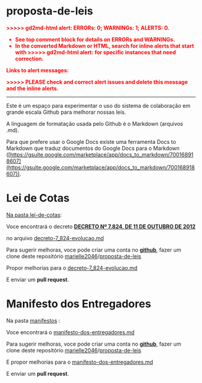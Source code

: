 # proposta-de-leis
<!-- Output copied to clipboard! -->

<!-----
NEW: Check the "Suppress top comment" option to remove this info from the output.

Conversion time: 0.429 seconds.


Using this Markdown file:

1. Paste this output into your source file.
2. See the notes and action items below regarding this conversion run.
3. Check the rendered output (headings, lists, code blocks, tables) for proper
   formatting and use a linkchecker before you publish this page.

Conversion notes:

* Docs to Markdown version 1.0β28
* Tue Jun 30 2020 19:39:54 GMT-0700 (PDT)
* Source doc: Este é um espaço para experimentar o uso do sistema de colaboração em grande escala Github para melhorar nossas leis
* This is a partial selection. Check to make sure intra-doc links work.

WARNING:
You have 2 H1 headings. You may want to use the "H1 -> H2" option to demote all headings by one level.

----->


<p style="color: red; font-weight: bold">>>>>>  gd2md-html alert:  ERRORs: 0; WARNINGs: 1; ALERTS: 0.</p>
<ul style="color: red; font-weight: bold"><li>See top comment block for details on ERRORs and WARNINGs. <li>In the converted Markdown or HTML, search for inline alerts that start with >>>>>  gd2md-html alert:  for specific instances that need correction.</ul>

<p style="color: red; font-weight: bold">Links to alert messages:</p>
<p style="color: red; font-weight: bold">>>>>> PLEASE check and correct alert issues and delete this message and the inline alerts.<hr></p>


Este é um espaço para experimentar o uso do sistema de colaboração em grande escala Github para melhorar nossas leis.

A linguagem de formatação usada pelo Github é o Markdown (arquivos .md).

Para que prefere usar o Google Docs existe uma ferramenta Docs to Markdown que traduz documentos do Google Docs para o Markdown ([https://gsuite.google.com/marketplace/app/docs_to_markdown/700168918607](https://gsuite.google.com/marketplace/app/docs_to_markdown/700168918607)).


# Lei de Cotas

[Na pasta lei-de-cotas](https://github.com/marielle2046/proposta-de-leis/tree/master/lei-de-cotas):

Voce encontrará o decreto **[DECRETO Nº 7.824, DE 11 DE OUTUBRO DE 2012](http://legislacao.planalto.gov.br/legisla/legislacao.nsf/Viw_Identificacao/DEC%207.824-2012?OpenDocument)**

no arquivo [ decreto-7_824-evolucao.md](https://github.com/marielle2046/proposta-de-leis/commit/2b51f6bf8e91067d5025d31c028c0e0ff8837634)

Para sugerir melhoras, voce pode criar uma conta no **[github](https://github.com/join)**, fazer um clone deste repositório [marielle2046](https://github.com/marielle2046)/[proposta-de-leis](https://github.com/marielle2046/proposta-de-leis)

Propor melhorias  para o [decreto-7_824-evolucao.md](https://github.com/marielle2046/proposta-de-leis/commit/2b51f6bf8e91067d5025d31c028c0e0ff8837634)

E enviar um **pull request**.


# Manifesto dos Entregadores

Na pasta [manifestos](https://github.com/marielle2046/proposta-de-leis/tree/master/manifestos) :

Voce encontrará o [manifesto-dos-entregadores.md](https://github.com/marielle2046/proposta-de-leis/blob/master/manifestos/manifesto-dos-entregadores.md)

Para sugerir melhoras, voce pode criar uma conta no **[github](https://github.com/join)**, fazer um clone deste repositório [marielle2046](https://github.com/marielle2046)/[proposta-de-leis](https://github.com/marielle2046/proposta-de-leis)

E propor melhorias para o [manifesto-dos-entregadores.md](https://github.com/marielle2046/proposta-de-leis/blob/master/manifestos/manifesto-dos-entregadores.md)

E enviar um **pull request**.
